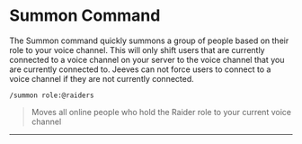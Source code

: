# Summon Command

The Summon command quickly summons a group of people based on their role to your voice channel. This will only shift users that are currently connected to a voice channel on your server to the voice channel that you are currently connected to. Jeeves can not force users to connect to a voice channel if they are not currently connected.

`/summon role:@raiders`
>  Moves all online people who hold the Raider role to your current voice channel
***
